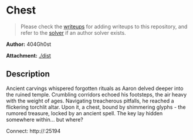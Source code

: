 # Chest

> Please check the [writeups](./writeups/) for adding writeups to this repository, and refer to the [solver](./solver/) if an author solver exists.

**Author:** 404Gh0st

**Attachment:** [./dist](./dist)


## Description
Ancient carvings whispered forgotten rituals as Aaron delved deeper into the ruined temple. Crumbling corridors echoed his footsteps, the air heavy with the weight of ages. Navigating treacherous pitfalls, he reached a flickering torchlit altar. Upon it, a chest, bound by shimmering glyphs - the rumored treasure, locked by an ancient spell. The key lay hidden somewhere within... but where?

Connect: http://:25194